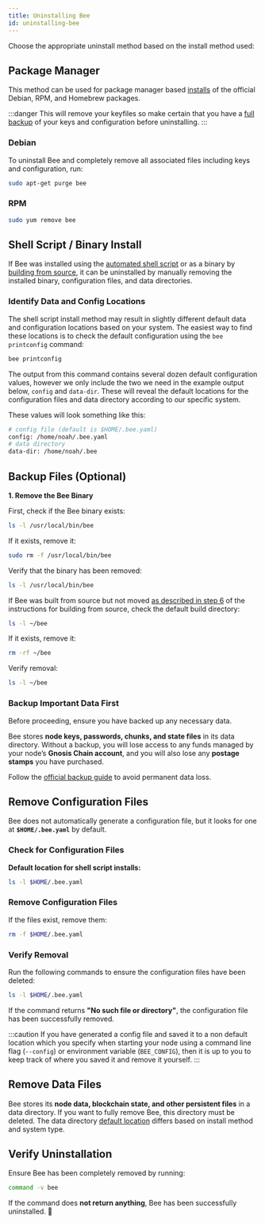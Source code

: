 ```yaml
---
title: Uninstalling Bee
id: uninstalling-bee
---
```


Choose the appropriate uninstall method based on the install method used:

## Package Manager  

This method can be used for package manager based [installs](/docs/bee/installation/package-manager-install) of the official Debian, RPM, and Homebrew packages.

:::danger
This will remove your keyfiles so make certain that you have a [full backup](/docs/bee/working-with-bee/backups) of your keys and configuration before uninstalling.
:::

### Debian

To uninstall Bee and completely remove all associated files including keys and configuration, run: 

```bash
sudo apt-get purge bee
```

### RPM

```bash
sudo yum remove bee
```


## Shell Script / Binary Install

If Bee was installed using the [automated shell script](/docs/bee/installation/shell-script-install) or as a binary by [building from source](/docs/bee/installation/build-from-source), it can be uninstalled by manually removing the installed binary, configuration files, and data directories.

### Identify Data and Config Locations

The shell script install method may result in slightly different default data and configuration locations based on your system. The easiest way to find these locations is to check the default configuration using the `bee printconfig` command:

```bash
bee printconfig
```

The output from this command contains several dozen default configuration values, however we only include the two we need in the example output below, `config` and `data-dir`. These will reveal the default locations for the configuration files and data directory according to our specific system.

These values will look something like this:

```bash
# config file (default is $HOME/.bee.yaml)
config: /home/noah/.bee.yaml
# data directory
data-dir: /home/noah/.bee
```

## Backup Files (Optional)


**1. Remove the Bee Binary**  

First, check if the Bee binary exists:

```bash
ls -l /usr/local/bin/bee
```

If it exists, remove it:

```bash
sudo rm -f /usr/local/bin/bee
```

Verify that the binary has been removed:

```bash
ls -l /usr/local/bin/bee
```

If Bee was built from source but not moved [as described in step 6](/docs/bee/installation/build-from-source) of the instructions for building from source, check the default build directory:

```bash
ls -l ~/bee
```

If it exists, remove it:

```bash
rm -rf ~/bee
```

Verify removal:

```bash
ls -l ~/bee
```


###  Backup Important Data First 

Before proceeding, ensure you have backed up any necessary data.  

Bee stores **node keys, passwords, chunks, and state files** in its data directory. Without a backup, you will lose access to any funds managed by your node’s **Gnosis Chain account**, and you will also lose any **postage stamps** you have purchased.  

Follow the [official backup guide](https://docs.ethswarm.org/docs/bee/working-with-bee/backups) to avoid permanent data loss.



## Remove Configuration Files

Bee does not automatically generate a configuration file, but it looks for one at **`$HOME/.bee.yaml`** by default. 

### Check for Configuration Files 

**Default location for shell script installs:**  
```bash
ls -l $HOME/.bee.yaml
```

### Remove Configuration Files  
If the files exist, remove them:

```bash
rm -f $HOME/.bee.yaml
```


### Verify Removal 
Run the following commands to ensure the configuration files have been deleted:

```bash
ls -l $HOME/.bee.yaml
```

If the command returns **"No such file or directory"**, the configuration file has been successfully removed.

:::caution
If you have generated a config file and saved it to a non default location which you specify when starting your node using a command line flag (`--config`) or environment variable (`BEE_CONFIG`), then it is up to you to keep track of where you saved it and remove it yourself.
:::

## Remove Data Files

Bee stores its **node data, blockchain state, and other persistent files** in a data directory. If you want to fully remove Bee, this directory must be deleted. The data directory [default location](/docs/bee/working-with-bee/configuration#default-data-and-config-directories) differs based on install method and system type. 


## Verify Uninstallation

Ensure Bee has been completely removed by running:

```bash
command -v bee
```

If the command does **not return anything**, Bee has been successfully uninstalled. 🎉  


